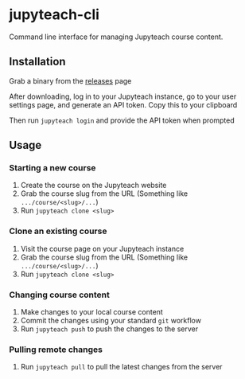 # jupyteach-cli

Command line interface for managing Jupyteach course content.

## Installation

Grab a binary from the [releases](https://github.com/sglyon/jupyteach-cli/releases) page

After downloading, log in to your Jupyteach instance, go to your user settings page, and generate an API token. Copy this to your clipboard

Then run `jupyteach login` and provide the API token when prompted

## Usage

### Starting a new course

1. Create the course on the Jupyteach website
2. Grab the course slug from the URL (Something like `.../course/<slug>/...`)
3. Run `jupyteach clone <slug>`

### Clone an existing course

1. Visit the course page on your Jupyteach instance
2. Grab the course slug from the URL (Something like `.../course/<slug>/...`)
3. Run `jupyteach clone <slug>`

### Changing course content

1. Make changes to your local course content
2. Commit the changes using your standard `git` workflow
3. Run `jupyteach push` to push the changes to the server

### Pulling remote changes

1. Run `jupyteach pull` to pull the latest changes from the server
